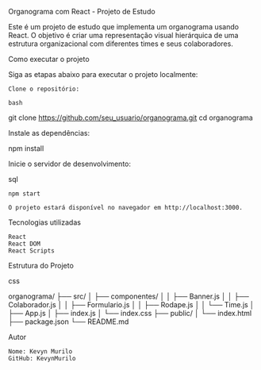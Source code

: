 Organograma com React - Projeto de Estudo

Este é um projeto de estudo que implementa um organograma usando React. O objetivo é criar uma representação visual hierárquica de uma estrutura organizacional com diferentes times e seus colaboradores.

Como executar o projeto

Siga as etapas abaixo para executar o projeto localmente:

    Clone o repositório:

    bash

git clone https://github.com/seu_usuario/organograma.git
cd organograma

Instale as dependências:

npm install

Inicie o servidor de desenvolvimento:

sql

    npm start

    O projeto estará disponível no navegador em http://localhost:3000.

Tecnologias utilizadas

    React
    React DOM
    React Scripts

Estrutura do Projeto

css

organograma/
  ├── src/
  │   ├── componentes/
  │   │   ├── Banner.js
  │   │   ├── Colaborador.js
  │   │   ├── Formulario.js
  │   │   ├── Rodape.js
  │   │   └── Time.js
  │   ├── App.js
  │   ├── index.js
  │   └── index.css
  ├── public/
  │   └── index.html
  ├── package.json
  └── README.md

Autor

    Nome: Kevyn Murilo
    GitHub: KevynMurilo

